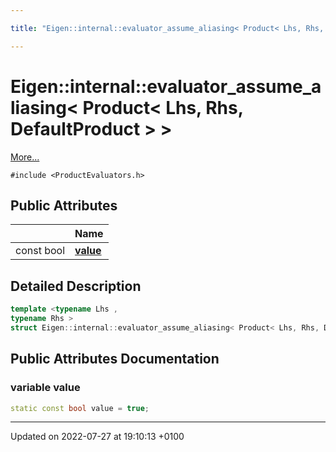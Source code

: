 ```yaml
---

title: "Eigen::internal::evaluator_assume_aliasing< Product< Lhs, Rhs, DefaultProduct > >"

---
```


# Eigen::internal::evaluator_assume_aliasing< Product< Lhs, Rhs, DefaultProduct > >



 [More...](#detailed-description)


`#include <ProductEvaluators.h>`

## Public Attributes

|                | Name           |
| -------------- | -------------- |
| const bool | **[value](http://example.org/classes/structeigen_1_1internal_1_1evaluator__assume__aliasing_3_01product_3_01lhs_00_01rhs_00_01defaultproduct_01_4_01_4/#variable-value)**  |

## Detailed Description

```cpp
template <typename Lhs ,
typename Rhs >
struct Eigen::internal::evaluator_assume_aliasing< Product< Lhs, Rhs, DefaultProduct > >;
```

## Public Attributes Documentation

### variable value

```cpp
static const bool value = true;
```


-------------------------------

Updated on 2022-07-27 at 19:10:13 +0100